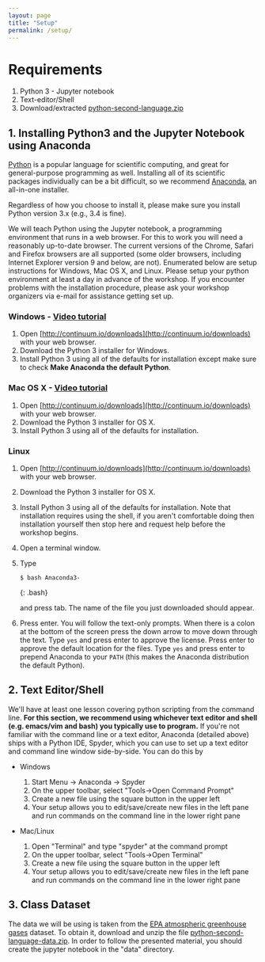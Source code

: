 ```yaml
---
layout: page
title: "Setup"
permalink: /setup/
---
```

# Requirements

1. Python 3 - Jupyter notebook
2. Text-editor/Shell
3. Download/extracted [python-second-language.zip](../files/python-second-language-data.zip)

## 1. Installing Python3 and the Jupyter Notebook using Anaconda

[Python](https://python.org) is a popular language for scientific computing, and great for
general-purpose programming as well. Installing all of its scientific packages
individually can be a bit difficult, so we recommend
[Anaconda](https://www.continuum.io/anaconda), an all-in-one
installer.

Regardless of how you choose to install it, please make sure you install Python
version 3.x (e.g., 3.4 is fine).

We will teach Python using the Jupyter notebook, a programming environment that
runs in a web browser. For this to work you will need a reasonably up-to-date
browser. The current versions of the Chrome, Safari and Firefox browsers are all
supported (some older browsers, including Internet Explorer version 9 and below,
are not).  Enumerated below are setup instructions for Windows, Mac OS X, and
Linux.  Please setup your python environment at least a day in advance of the
workshop.  If you encounter problems with the installation procedure, please ask
your workshop organizers via e-mail for assistance getting set up.

### Windows - [Video tutorial](https://www.youtube.com/watch?v=xxQ0mzZ8UvA)

1. Open [http://continuum.io/downloads](http://continuum.io/downloads) with your web browser.
2. Download the Python 3 installer for Windows.
3. Install Python 3 using all of the defaults for installation except make sure to
check **Make Anaconda the default Python**.

### Mac OS X - [Video tutorial](https://www.youtube.com/watch?v=TcSAln46u9U)

1. Open [http://continuum.io/downloads](http://continuum.io/downloads) with your web browser.
2. Download the Python 3 installer for OS X.
3. Install Python 3 using all of the defaults for installation.

### Linux

1.  Open [http://continuum.io/downloads](http://continuum.io/downloads) with your web browser.

2.  Download the Python 3 installer for OS X.

3.  Install Python 3 using all of the defaults for installation.  Note that
    installation requires using the shell, if you aren't comfortable doing then
    installation yourself then stop here and request help before the workshop
    begins.

4.  Open a terminal window.

5.  Type

    ~~~
    $ bash Anaconda3-
    ~~~
    {: .bash}

    and press tab.  The name of the file you just downloaded should appear.

6.  Press enter.  You will follow the text-only prompts.  When there is a colon
    at the bottom of the screen press the down arrow to move down through the text.
    Type `yes` and press enter to approve the license. Press enter to approve the
    default location for the files. Type `yes` and press enter to prepend Anaconda to
    your `PATH` (this makes the Anaconda distribution the default Python).

## 2. Text Editor/Shell

We'll have at least one lesson covering python scripting from the command line.  **For this
section, we recommend using whichever text editor and shell (e.g. emacs/vim and bash) you
typically use to program.**  If you're not familiar with the command line or a text editor,
Anaconda (detailed above) ships with a Python IDE, Spyder, which you can use to set up a
text editor and command line window side-by-side.  You can do this by

*   Windows
    1.  Start Menu -> Anaconda -> Spyder
    2.  On the upper toolbar, select "Tools->Open Command Prompt"
    3.  Create a new file using the square button in the upper left
    4.  Your setup allows you to edit/save/create new files in the left pane and run
        commands on the command line in the lower right pane

*   Mac/Linux
    1.  Open "Terminal" and type "spyder" at the command prompt
    2.  On the upper toolbar, select "Tools->Open Terminal"
    3.  Create a new file using the square button in the upper left
    4.  Your setup allows you to edit/save/create new files in the left pane and run
        commands on the command line in the lower right pane

## 3. Class Dataset

The data we will be using is taken from the
[EPA atmospheric greenhouse gases](https://www3.epa.gov/climatechange/science/indicators/ghg/ghg-concentrations.html) dataset.
To obtain it, download and unzip the file [python-second-language-data.zip](../files/python-second-language-data.zip).
In order to follow the presented material, you should create the jupyter notebook in the "data" directory.

